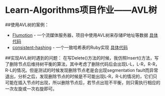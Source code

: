 Learn-Algorithms项目作业——AVL树
=======
##使用AVL树的案例：
+  [Flumotion](https://github.com/offlinehacker/flumotion) - 一个流媒体服务器，项目中使用AVL树来存储IP地址等数据 [具体代码](https://sourcegraph.com/github.com/offlinehacker/flumotion/symbols/python/flumotion/common/avltree/AVLTree#examples)
+  [consistent-hashing](https://github.com/domnikl/consistent-hashing) - 一个一致哈希表的Ruby实现  [具体代码](https://sourcegraph.com/github.com/domnikl/consistent-hashing/symbols/ruby/gem/ConsistentHashing/AVLTree#examples)

##实现AVL树时遇到的问题：
在写Delete()方法的时候，我仿照Insert()方法，写了删除节点后维持树平衡的算法，其中考虑了删除代码后会出现L-L，L-R，R-R，R-L的情况。但是测试的时候发现删除节点老是会出现segmentation fault而异常退出，分析之后，发现删除节点的时候是不可能出现L-R，R-L的情况的，它们只可能在插入节点时出现，所以删除节点后，若节点出现不平衡，则只需执行相应的一次左旋或一次右旋即可。